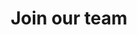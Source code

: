 ---
layout: join_us
title: Join our team
permalink: "/join_us.html"
parallax_image: "/assets/img/cashew_5.png"
description: 'Find our latest offers here'

---